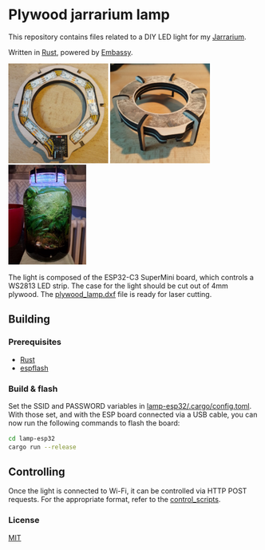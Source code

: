 # Plywood jarrarium lamp

This repository contains files related to a DIY LED light for my [Jarrarium](https://www.reddit.com/r/Jarrariums/).

Written in [Rust](https://www.rust-lang.org/tools/install), powered by [Embassy](https://github.com/embassy-rs/embassy).

<img src="images/wiring.jpg" alt="LED strip wiring" height="200"> <img src="images/assembled.jpg" alt="Assembled lamp" height="200"> <img src="images/jarrarium.jpg" alt="Functioning lamp lighting up a jarrarium" height="200">

The light is composed of the ESP32-C3 SuperMini board, which controls a WS2813 LED strip. The case for the light should be cut out of 4mm plywood. The [plywood_lamp.dxf](cad/plywood_lamp.dxf) file is ready for laser cutting. 

## Building

### Prerequisites

- [Rust](https://www.rust-lang.org/tools/install)
- [espflash](https://github.com/esp-rs/espflash/tree/main/espflash)

### Build & flash

Set the SSID and PASSWORD variables in [lamp-esp32/.cargo/config.toml](lamp-esp32/.cargo/config.toml).
With those set, and with the ESP board connected via a USB cable, you can now run the following commands to flash the board: 

```bash
cd lamp-esp32
cargo run --release
```

## Controlling

Once the light is connected to Wi-Fi, it can be controlled via HTTP POST requests. For the appropriate format, refer to the [control_scripts](control_scripts).

### License
[MIT](LICENSE)
